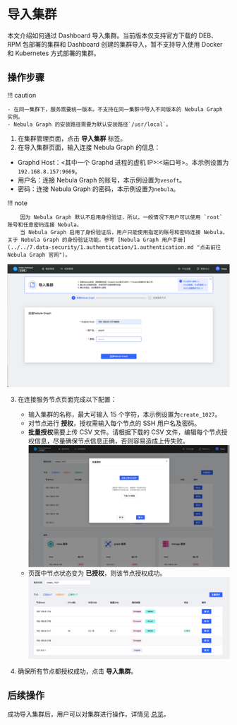 # 导入集群

本文介绍如何通过 Dashboard 导入集群。当前版本仅支持官方下载的 DEB、RPM 包部署的集群和 Dashboard 创建的集群导入，暂不支持导入使用 Docker 和 Kubernetes 方式部署的集群。

## 操作步骤

!!! caution

    - 在同一集群下，服务需要统一版本。不支持在同一集群中导入不同版本的 Nebula Graph 实例。
    - Nebula Graph 的安装路径需要为默认安装路径`/usr/local`。

1. 在集群管理页面，点击 **导入集群** 标签。
2. 在导入集群页面，输入连接 Nebula Graph 的信息：
  - Graphd Host：<其中一个 Graphd 进程的虚机 IP>:<端口号>。本示例设置为 `192.168.8.157:9669`。
  - 用户名：连接 Nebula Graph 的账号，本示例设置为`vesoft`。
  - 密码：连接 Nebula Graph 的密码，本示例设置为`nebula`。

  !!! note

        因为 Nebula Graph 默认不启用身份验证，所以，一般情况下用户可以使用 `root` 账号和任意密码连接 Nebula。
        当 Nebula Graph 启用了身份验证后，用户只能使用指定的账号和密码连接 Nebula。关于 Nebula Graph 的身份验证功能，参考 [Nebula Graph 用户手册](../../7.data-security/1.authentication/1.authentication.md "点击前往 Nebula Graph 官网")。
   
   ![connect](../figs/ds-025.png)

3. 在连接服务节点页面完成以下配置：
   - 输入集群的名称，最大可输入 15 个字符，本示例设置为`create_1027`。
   - 对节点进行 **授权**，授权需输入每个节点的 SSH 用户名及密码。
   - **批量授权**需要上传 CSV 文件。请根据下载的 CSV 文件，编辑每个节点授权信息，尽量确保节点信息正确，否则容易造成上传失败。
   ![批量授权](../figs/ds-026.png)
   - 页面中节点状态变为 **已授权**，则该节点授权成功。
   ![授权](../figs/ds-027.png)

4. 确保所有节点都授权成功，点击 **导入集群**。

## 后续操作

成功导入集群后，用户可以对集群进行操作，详情见 [总览](../4.cluster-operator/1.overview.md)。
